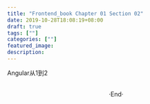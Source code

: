 ```yaml
---
title: "Frontend_book Chapter 01 Section 02"
date: 2019-10-28T18:08:19+08:00
draft: true
tags: [""]
categories: [""]
featured_image: 
description: 
---
```


Angular从1到2

<br>

<center>  ·End·  </center>